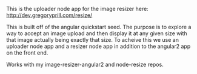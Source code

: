 This is the uploader node app for the image resizer here: http://dev.gregoryprill.com/resize/

This is built off of the angular quickstart seed. The purpose is to explore a way to accept an image upload and then display it at any given size with that image actually being exactly that size. To acheive this we use an uploader node app and a resizer node app in addition to the angular2 app on the front end.

Works with my image-resizer-angular2 and node-resize repos.
